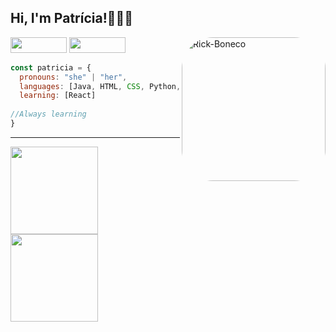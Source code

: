 <h2> Hi, I'm Patrícia!👩🏻‍💻 </h2>
<div>
 <img align="right" alt="Rick-Boneco" height="230" width="230" style="border-radius:50px;" src="https://cdn.discordapp.com/attachments/959617161721184280/959617254746632192/Code_typing-bro.png">
</div>

 
<div>
 <a href = "mailto:scunha.patricia@gmail.com"><img height="25" width="90" src="https://img.shields.io/badge/Gmail-D14836?style=for-the-badge&logo=gmail&logoColor=white" target="_blank"></a>
 <a href="https://www.linkedin.com/in/patr%C3%ADcia-santos-1752bb224/" target="_blank"><img height="25" width="90" src="https://img.shields.io/badge/-LinkedIn-%230077B5?style=for-the-badge&logo=linkedin&logoColor=white" target="_blank"></a> 
</div>

```javascript
const patricia = {
  pronouns: "she" | "her",
  languages: [Java, HTML, CSS, Python, Javascript, C],
  learning: [React]
   
//Always learning
}
```
---

<div>
  <a href="https://github.com/Patricia-Santos">
  <img height="140em" src="https://github-readme-stats.vercel.app/api?username=Patricia-Santos&show_icons=true&theme=dracula&include_all_commits=true&count_private=true"/>
   <img height="140em"  src="https://github-readme-stats.vercel.app/api/top-langs/?username=Patricia-Santos&layout=compact&langs_count=7&theme=dracula"/>
</div>
  



